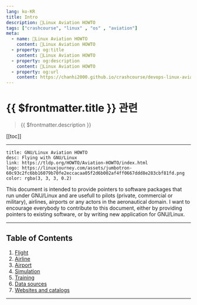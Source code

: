 ```yaml
---
lang: ko-KR
title: Intro
description: 🐧Linux Aviation HOWTO
tags: ["crashcourse", "linux" , "os" , "aviation"]
meta:
  - name: 🐧Linux Aviation HOWTO
    content: 🐧Linux Aviation HOWTO
  - property: og:title
    content: 🐧Linux Aviation HOWTO
  - property: og:description
    content: 🐧Linux Aviation HOWTO
  - property: og:url
    content: https://chanhi2000.github.io/crashcourse/devops-linux-aviation-howto
---
```


# {{ $frontmatter.title }} 관련

> {{ $frontmatter.description }}

[[toc]]

--- 

```card
title: GNU/Linux Aviation HOWTO
desc: Flying with GNU/Linux
link: https://tldp.org/HOWTO/Aviation-HOWTO/index.html
logo: https://linuxjourney.com/assets/jumbotron-60c93c2fc6bb16079b70fe2eccacaa05f2d6b002af4ff0667ddd8e283cbf81fd.png
color: rgba(3, 3, 3, 0.2)
```


This document is intended to provide pointers to software packages that run under GNU/Linux and are usefull to pilots (private, commercial or military), airlines, airports or any actors in the aeronautical domain. I want to encourage everybody to contribute to this document, either by providing pointers to existing software, or by writing new application for GNU/Linux.

---

## Table of Contents

1. [Flight](01-flight.md)
2. [Airline](02-airline.md)
3. [Airport](03-airport.md)
4. [Simulation](04-simulation.md)
5. [Training](05-training)
6. [Data sources](06-data-sources.md)
7. [Websites and catalogs](07-websites-and-catalogs.md)

---

<TagLinks />
